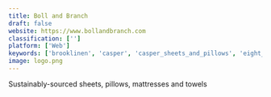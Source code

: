 ```yaml
---
title: Boll and Branch
draft: false 
website: https://www.bollandbranch.com
classification: ['']
platform: ['Web']
keywords: ['brooklinen', 'casper', 'casper_sheets_and_pillows', 'eight_smart_mattress', 'evencki', 'italic', 'jet', 'kello', 'lull_mattress', 'olive_wren_french_linen_bedding', 'parachute_home', 'peel_away_labs', 'purple_mattress', 'smart_bedding', 'smartduvet', 'smarttress', 'the_mint_mattress', 'wynston']
image: logo.png
---
```

Sustainably-sourced sheets, pillows, mattresses and towels
